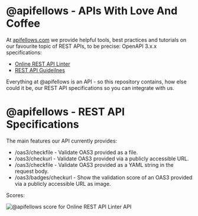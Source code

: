 # @apifellows - APIs With Love And Coffee

At [apifellows.com](https://www.apifellows.com/) we provide helpful tools, best practices and tutorials on our favourite topic of REST APIs, to be precise: OpenAPI 3.x.x specifications:

- [Online REST API Linter](https://www.apifellows.com/rest-api-linter)
- [REST API Guideilnes](https://www.apifellows.com/rest-api-guidelines)

Everything at @apifellows is an API - so this repository contains, how else could it be, our REST API specifications so you can integrate with us.

# @apifellows - REST API Specifications

The main features our API currently provides:

- /oas3/checkfile - Validate OAS3 provided as a file.
- /oas3/checkurl - Validate OAS3 provided via a publicly accessible URL.
- /oas3/checkfile - Validate OAS3 provided as a YAML string in the request body.
- /oas3/badges/checkurl - Show the validation score of an OAS3 provided via a publicly accessible URL as image.

Scores:

![@apifellows score for Online REST API Linter API](https://www.apifellows.com/wp-json/api-linter/v0/oas3/badges/checkurl?url=https://www.apifellows.com/wp-content/uploads/demo-error.yaml)